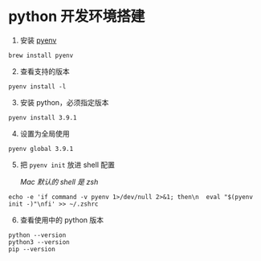 # python 开发环境搭建

1. 安装 [pyenv](https://github.com/pyenv/pyenv)

```
brew install pyenv
```

2. 查看支持的版本

```
pyenv install -l
```

3. 安装 python，必须指定版本

```
pyenv install 3.9.1
```

4. 设置为全局使用

```
pyenv global 3.9.1
```

5. 把 `pyenv init` 放进 shell 配置

    *Mac 默认的 shell 是 zsh*

```
echo -e 'if command -v pyenv 1>/dev/null 2>&1; then\n  eval "$(pyenv init -)"\nfi' >> ~/.zshrc
```

6. 查看使用中的 python 版本

```
python --version
python3 --version
pip --version
```
